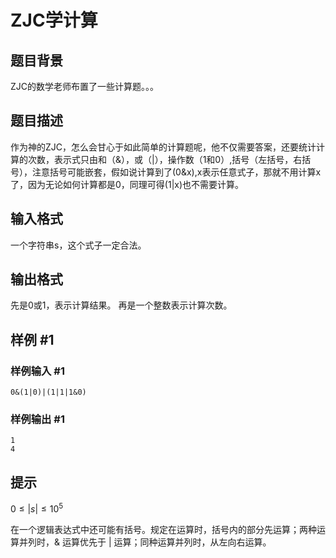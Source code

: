 # ZJC学计算

## 题目背景

ZJC的数学老师布置了一些计算题。。。

## 题目描述

作为神的ZJC，怎么会甘心于如此简单的计算题呢，他不仅需要答案，还要统计计算的次数，表示式只由和（&），或（|），操作数（1和0）,括号（左括号，右括号），注意括号可能嵌套，假如说计算到了(0&x),x表示任意式子，那就不用计算x了，因为无论如何计算都是0，同理可得(1|x)也不需要计算。

## 输入格式

一个字符串s，这个式子一定合法。

## 输出格式

先是0或1，表示计算结果。
再是一个整数表示计算次数。

## 样例 #1

### 样例输入 #1

```
0&(1|0)|(1|1|1&0)
```

### 样例输出 #1

```
1
4
```

## 提示

$0 \leq |s| \leq 10^5$

在一个逻辑表达式中还可能有括号。规定在运算时，括号内的部分先运算；两种运算并列时，& 运算优先于 | 运算；同种运算并列时，从左向右运算。